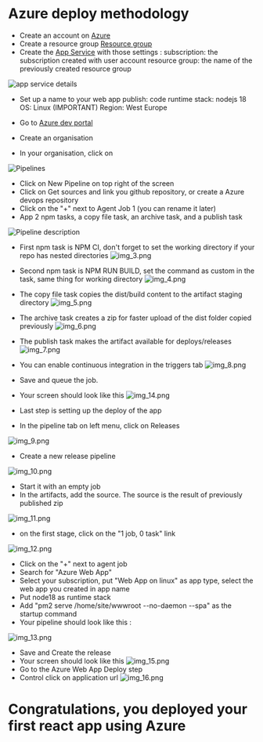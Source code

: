 # Azure deploy methodology 

* Create an account on [Azure](https://login.microsoftonline.com/organizations/oauth2/v2.0/authorize?redirect_uri=https%3A%2F%2Fportal.azure.com%2Fsignin%2Findex%2F&response_type=code%20id_token&scope=https%3A%2F%2Fmanagement.core.windows.net%2F%2Fuser_impersonation%20openid%20email%20profile&state=OpenIdConnect.AuthenticationProperties%3Dib6zjcPV4Q__DKPSxapDEXrlQzE87Fwb8qbLPmr9e2gzttmmkao2KsT0OhizaNRXNVkRoU0kG6AI7ZhDfw3mgDYpomOhIajUCWVG0tDquG5noHxfDwQZYYxJausIZVcvmajGzWhU1lTWtkNu87wPSYQxi32SeTd69vNcXoEcwUwr2IHMq4UPhBeAMAJ3gtsU1l6tkmR0ksl1Y-LuDt5Lf-m6W3OQQGi4wzWSY_qOOQeeq4KOTJ1r3_-qC4yYpOR1KdvGhDsFXy0VrTG0NwbuJtipz4Rx9VvazLHQgaUQvaGT3X5OEi4ZHBo15qDcfhjlEnBQL0R5ZMO72dKD-icdw5GUd3gRNxFFZ2D8AEQ3-4Gq1e6b_f7yklnYqYxxAmnH_wBZ-kGIGjtrTlWGfoOIOixPXiUwqs1HZWYV4S2gVvluGT3Lfx2DmuR8zxsM5scjGaei_QqW0Zbxk9yeKKmIHetuzlXYZbhAFvlk9E-9hPE&response_mode=form_post&nonce=638129340507013579.NGY5ZTMwMDAtNWZiYS00NzU3LWJhNDgtZGMzZmNhMjAyNTM2ZDE3YjY5MTMtMjUzNS00ZGVkLTkwMjctNjk5M2E1ZDg2YWU3&client_id=c44b4083-3bb0-49c1-b47d-974e53cbdf3c&site_id=501430&client-request-id=30ead709-9225-4dd5-94aa-843ef3ad1adb&x-client-SKU=ID_NET472&x-client-ver=6.22.1.0)
* Create a resource group [Resource group](https://portal.azure.com/#create/Microsoft.ResourceGroup)
* Create the [App Service](https://portal.azure.com/#create/Microsoft.WebSite) with those settings :
subscription: the subscription created with user account
resource group: the name of the previously created resource group

![app service details](PngAddicts/img/img.png)
* Set up a name to your web app 
publish: code
runtime stack: nodejs 18
OS: Linux (IMPORTANT)
Region: West Europe

* Go to 
[Azure dev portal](https://dev.azure.com/haidi-saas/)
* Create an organisation
* In your organisation, click on 

![Pipelines](PngAddicts/img/img_1.png)
* Click on New Pipeline on top right of the screen
* Click on Get sources and link you github repository, or create a Azure devops repository
* Click on the "+" next to Agent Job 1 (you can rename it later)
* App 2 npm tasks, a copy file task, an archive task, and a publish task 

![Pipeline description](PngAddicts/img/img_2.png)
* First npm task is NPM CI, don't forget to set the working directory if your repo has nested directories
![img_3.png](PngAddicts/img/img_3.png)
* Second npm task is NPM RUN BUILD, set the command as custom in the task, same thing for working directory
![img_4.png](PngAddicts/img/img_4.png)
* The copy file task copies the dist/build content to the artifact staging directory
![img_5.png](PngAddicts/img/img_5.png)
* The archive task creates a zip for faster upload of the dist folder copied previously
![img_6.png](PngAddicts/img/img_6.png)
* The publish task makes the artifact available for deploys/releases
![img_7.png](PngAddicts/img/img_7.png)
* You can enable continuous integration in the triggers tab
![img_8.png](PngAddicts/img/img_8.png)
* Save and queue the job.
* Your screen should look like this
![img_14.png](PngAddicts/img/img_14.png)

* Last step is setting up the deploy of the app

* In the pipeline tab on left menu, click on Releases

![img_9.png](PngAddicts/img/img_9.png)
* Create a new release pipeline

![img_10.png](PngAddicts/img/img_10.png)
* Start it with an empty job
* In the artifacts, add the source. The source is the result of previously published zip

![img_11.png](PngAddicts/img/img_11.png)
* on the first stage, click on the "1 job, 0 task" link

![img_12.png](PngAddicts/img/img_12.png)
* Click on the "+" next to agent job
* Search for "Azure Web App"
* Select your subscription, put "Web App on linux" as app type, select the web app you created in app name
* Put node18 as runtime stack
* Add "pm2 serve /home/site/wwwroot --no-daemon --spa" as the startup command
* Your pipeline should look like this :

![img_13.png](PngAddicts/img/img_13.png)
* Save and Create the release
* Your screen should look like this
![img_15.png](PngAddicts/img/img_15.png)
* Go to the Azure Web App Deploy step
* Control click on application url
![img_16.png](PngAddicts/img/img_16.png)

# Congratulations, you deployed your first react app using Azure



